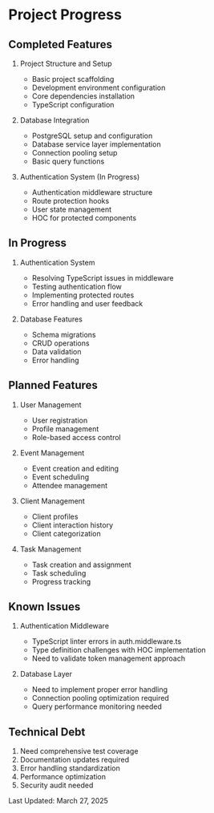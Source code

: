 # Project Progress

## Completed Features
1. Project Structure and Setup
   - Basic project scaffolding
   - Development environment configuration
   - Core dependencies installation
   - TypeScript configuration

2. Database Integration
   - PostgreSQL setup and configuration
   - Database service layer implementation
   - Connection pooling setup
   - Basic query functions

3. Authentication System (In Progress)
   - Authentication middleware structure
   - Route protection hooks
   - User state management
   - HOC for protected components

## In Progress
1. Authentication System
   - Resolving TypeScript issues in middleware
   - Testing authentication flow
   - Implementing protected routes
   - Error handling and user feedback

2. Database Features
   - Schema migrations
   - CRUD operations
   - Data validation
   - Error handling

## Planned Features
1. User Management
   - User registration
   - Profile management
   - Role-based access control

2. Event Management
   - Event creation and editing
   - Event scheduling
   - Attendee management

3. Client Management
   - Client profiles
   - Client interaction history
   - Client categorization

4. Task Management
   - Task creation and assignment
   - Task scheduling
   - Progress tracking

## Known Issues
1. Authentication Middleware
   - TypeScript linter errors in auth.middleware.ts
   - Type definition challenges with HOC implementation
   - Need to validate token management approach

2. Database Layer
   - Need to implement proper error handling
   - Connection pooling optimization required
   - Query performance monitoring needed

## Technical Debt
1. Need comprehensive test coverage
2. Documentation updates required
3. Error handling standardization
4. Performance optimization
5. Security audit needed

Last Updated: March 27, 2025 